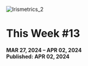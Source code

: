 ![Irismetrics_2](https://github.com/MLiserb/Public_articles/assets/144083324/e3196f91-edac-45b2-9df9-0d58594fe274)

# This Week #13

**MAR 27, 2024 – APR 02, 2024**
<br>**Published: APR 02, 2024**

